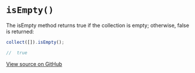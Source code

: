 # `isEmpty()`

The isEmpty method returns true if the collection is empty; otherwise, false is returned:

```js
collect([]).isEmpty();

//  true
```




[View source on GitHub](https://github.com/ecrmnn/collect.js/blob/master/src/methods/isEmpty.js)
